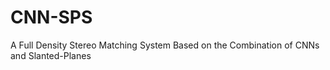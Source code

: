 # CNN-SPS
A Full Density Stereo Matching System Based on the Combination of CNNs and Slanted-Planes
